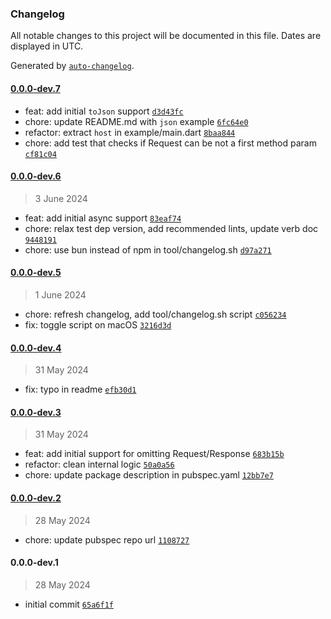 ### Changelog

All notable changes to this project will be documented in this file. Dates are displayed in UTC.

Generated by [`auto-changelog`](https://github.com/CookPete/auto-changelog).

#### [0.0.0-dev.7](https://github.com/eEQK/shelf_router_macro/compare/0.0.0-dev.6...0.0.0-dev.7)

- feat: add initial `toJson` support [`d3d43fc`](https://github.com/eEQK/shelf_router_macro/commit/d3d43fcdf80612a89de29d19c04248a506158fb8)
- chore: update README.md with `json` example [`6fc64e0`](https://github.com/eEQK/shelf_router_macro/commit/6fc64e09a14bc50d67204c0fe486b81ac0a7213f)
- refactor: extract `host` in example/main.dart [`8baa844`](https://github.com/eEQK/shelf_router_macro/commit/8baa8443cc09e94b0d31cdde717f9c9422227e39)
- chore: add test that checks if Request can be not a first method param [`cf81c04`](https://github.com/eEQK/shelf_router_macro/commit/cf81c04276249acb15c2c29e0da3be87f7a83f81)

#### [0.0.0-dev.6](https://github.com/eEQK/shelf_router_macro/compare/0.0.0-dev.5...0.0.0-dev.6)

> 3 June 2024

- feat: add initial async support [`83eaf74`](https://github.com/eEQK/shelf_router_macro/commit/83eaf74aa10490d8b91987b07c9b0c77fd174f4b)
- chore: relax test dep version, add recommended lints, update verb doc [`9448191`](https://github.com/eEQK/shelf_router_macro/commit/9448191edf12dece4709332fc39c4afa700852ba)
- chore: use bun instead of npm in tool/changelog.sh [`d97a271`](https://github.com/eEQK/shelf_router_macro/commit/d97a271d22de4aa8567dd2524ba1f599f9c9d05d)

#### [0.0.0-dev.5](https://github.com/eEQK/shelf_router_macro/compare/0.0.0-dev.4...0.0.0-dev.5)

> 1 June 2024

- chore: refresh changelog, add tool/changelog.sh script [`c056234`](https://github.com/eEQK/shelf_router_macro/commit/c056234dd3ee1434c5f5e038834a935b52a9f5f3)
- fix: toggle script on macOS [`3216d3d`](https://github.com/eEQK/shelf_router_macro/commit/3216d3d54d7f728afd44688470157ac3ddb13a8b)

#### [0.0.0-dev.4](https://github.com/eEQK/shelf_router_macro/compare/0.0.0-dev.3...0.0.0-dev.4)

> 31 May 2024

- fix: typo in readme [`efb30d1`](https://github.com/eEQK/shelf_router_macro/commit/efb30d135df29142a0ac241a8387434755f7e0f8)

#### [0.0.0-dev.3](https://github.com/eEQK/shelf_router_macro/compare/0.0.0-dev.2...0.0.0-dev.3)

> 31 May 2024

- feat: add initial support for omitting Request/Response [`683b15b`](https://github.com/eEQK/shelf_router_macro/commit/683b15b67407481290d4ca95fc848199b5598b82)
- refactor: clean internal logic [`50a0a56`](https://github.com/eEQK/shelf_router_macro/commit/50a0a56aa2481b950f196a60dc8acb58fc48bf20)
- chore: update package description in pubspec.yaml [`12bb7e7`](https://github.com/eEQK/shelf_router_macro/commit/12bb7e73a066897d28b4d120b5b0f8e7220ac38f)

#### [0.0.0-dev.2](https://github.com/eEQK/shelf_router_macro/compare/0.0.0-dev.1...0.0.0-dev.2)

> 28 May 2024

- chore: update pubspec repo url [`1108727`](https://github.com/eEQK/shelf_router_macro/commit/1108727595e4b60506e35c8924365277628ebda8)

#### 0.0.0-dev.1

> 28 May 2024

- initial commit [`65a6f1f`](https://github.com/eEQK/shelf_router_macro/commit/65a6f1fec278c5ba0ac5080cef2ace662a9cfdf4)
